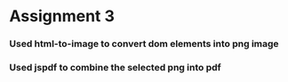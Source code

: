 # Assignment 3

### Used html-to-image to convert dom elements into png image

### Used jspdf to combine the selected png into pdf
